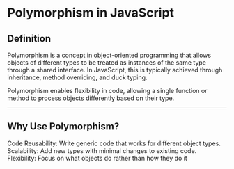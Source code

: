 # Polymorphism in JavaScript

## Definition

Polymorphism is a concept in object-oriented programming that allows objects of different types to be treated as instances of the same type through a shared interface. In JavaScript, this is typically achieved through inheritance, method overriding, and duck typing.

Polymorphism enables flexibility in code, allowing a single function or method to process objects differently based on their type.

---

## Why Use Polymorphism?
Code Reusability: Write generic code that works for different object types.
Scalability: Add new types with minimal changes to existing code.
Flexibility: Focus on what objects do rather than how they do it
